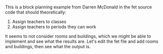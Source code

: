 This is a block planning example from Darren McDonald in the fet source code that should theoretically:

1. Assign teachers to classes
2. Assign teachers to periods they can work

It seems to not consider rooms and buildings, which we might be able to implement and see what the results are. Let's edit the fet file and add rooms and buildings, then see what the output is.